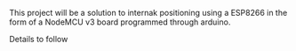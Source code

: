 This project will be a solution to internak positioning using a ESP8266 in the form of a NodeMCU v3 board programmed through arduino.

Details to follow
